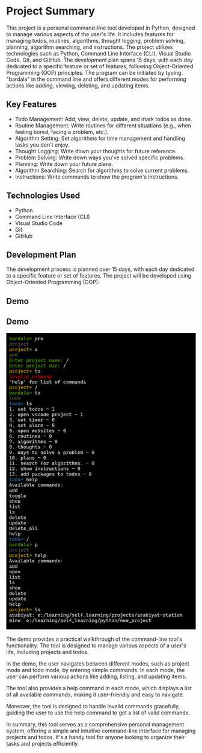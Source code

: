 # Project Summary

This project is a personal command-line tool developed in Python, designed to manage various aspects of the user's life. It includes features for managing todos, routines, algorithms, thought logging, problem solving, planning, algorithm searching, and instructions. The project utilizes technologies such as Python, Command Line Interface (CLI), Visual Studio Code, Git, and GitHub. The development plan spans 15 days, with each day dedicated to a specific feature or set of features, following Object-Oriented Programming (OOP) principles. The program can be initiated by typing "bardala" in the command line and offers different modes for performing actions like adding, viewing, deleting, and updating items.

## Key Features

- Todo Management: Add, view, delete, update, and mark todos as done.
- Routine Management: Write routines for different situations (e.g., when feeling bored, facing a problem, etc.).
- Algorithm Setting: Set algorithms for time management and handling tasks you don't enjoy.
- Thought Logging: Write down your thoughts for future reference.
- Problem Solving: Write down ways you've solved specific problems.
- Planning: Write down your future plans.
- Algorithm Searching: Search for algorithms to solve current problems.
- Instructions: Write commands to show the program's instructions.

## Technologies Used

- Python
- Command Line Interface (CLI)
- Visual Studio Code
- Git
- GitHub

## Development Plan

The development process is planned over 15 days, with each day dedicated to a specific feature or set of features. The project will be developed using Object-Oriented Programming (OOP).

## Demo

## Demo

![Photo](./docs/screenshots/image.png)


The demo provides a practical walkthrough of the command-line tool's functionality. The tool is designed to manage various aspects of a user's life, including projects and todos.

In the demo, the user navigates between different modes, such as project mode and todo mode, by entering simple commands. In each mode, the user can perform various actions like adding, listing, and updating items.

The tool also provides a help command in each mode, which displays a list of all available commands, making it user-friendly and easy to navigate.

Moreover, the tool is designed to handle invalid commands gracefully, guiding the user to use the help command to get a list of valid commands.

In summary, this tool serves as a comprehensive personal management system, offering a simple and intuitive command-line interface for managing projects and todos. It's a handy tool for anyone looking to organize their tasks and projects efficiently.